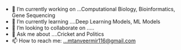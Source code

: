 - 🔭 I’m currently working on ...Computational Biology, Bioinformatics, Gene Sequencing
- 🌱 I’m currently learning ....Deep Learning Models, ML Models
- 👯 I’m looking to collaborate on .....
- 💬 Ask me about ....Cricket and Politics
- 📫 How to reach me: ...mtanveermir116@gmail.com
